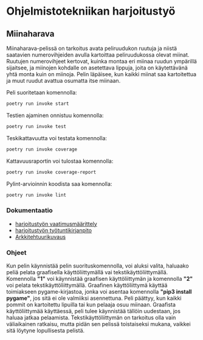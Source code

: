 # Ohjelmistotekniikan harjoitustyö
## Miinaharava
Miinaharava-pelissä on tarkoitus avata peliruudukon ruutuja ja niistä saatavien numerovihjeiden avulla kartoittaa peliruudukossa olevat miinat. Ruutujen numerovihjeet kertovat, kuinka montaa eri miinaa ruudun ympärillä sijaitsee, ja miinojen kohdalle on asetettava lippuja, joita on käytettävänä yhtä monta kuin on miinoja. Pelin läpäisee, kun kaikki miinat saa kartoitettua ja muut ruudut avattua osumatta itse miinaan.

Peli suoritetaan komennolla:
```bash
poetry run invoke start
```
Testien ajaminen onnistuu komennolla:
```bash
poetry run invoke test
```
Teskikattavuutta voi testata komennolla:
```bash
poetry run invoke coverage
```
Kattavuusraportin voi tulostaa komennolla:
```bash
poetry run invoke coverage-report
```
Pylint-arvioinnin koodista saa komennolla:
```bash
poetry run invoke lint
```
### Dokumentaatio
* [harjoitustyön vaatimusmäärittely](https://github.com/J-Uhero/ot-harjoitustyo/blob/master/dokumentaatio/vaatimusmaarittely.md)
* [harjoitustyön työtuntikirjanpito](https://github.com/J-Uhero/ot-harjoitustyo/blob/master/dokumentaatio/tyoaikakirjanpito.md)
* [Arkkitehtuurikuvaus](https://github.com/J-Uhero/ot-harjoitustyo/blob/master/dokumentaatio/arkkitehtuuri.md)

### Ohjeet
Kun pelin käynnistää pelin suorituskomennolla, voi aluksi valita, haluaako peliä pelata graafisella käyttöliittymällä vai tekstikäyttöliittymällä. Komennolla **"1"** voi käynnistää graafisen käyttöliittymän ja komennolla **"2"** voi pelata tekstikäyttöliittymällä. Graafinen käyttöliittymä käyttää toimiakseen pygame-kirjastoa, jonka voi asentaa komennolla **"pip3 install pygame"**, jos sitä ei ole valmiiksi asennettuna. Peli päättyy, kun kaikki pommit on kartoitettu lipuilla tai kun pelaaja osuu miinaan. Graafista käyttöliittymää käyttäessä, peli tulee käynnistää tällöin uudestaan, jos haluaa jatkaa pelaamista. Tekstikäyttöliittymän on tarkoitus olla vain väliaikainen ratkaisu, mutta pidän sen pelissä toistaiseksi mukana, vaikkei sitä löytyne lopullisesta pelistä. 
